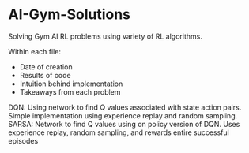 # AI-Gym-Solutions
Solving Gym AI RL problems using variety of RL algorithms. 

Within each file:
  - Date of creation
  - Results of code 
  - Intuition behind implementation
  - Takeaways from each problem

DQN: Using network to find Q values associated with state action pairs. Simple implementation using experience replay and random sampling.
SARSA: Network to find Q values using on policy version of DQN. Uses experience replay, random sampling, and rewards entire successful episodes
